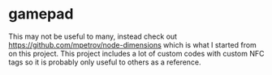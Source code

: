 # gamepad

This may not be useful to many, instead check out https://github.com/mpetrov/node-dimensions which is what I started from on this project.  This project includes a lot of custom codes with custom NFC tags so it is probably only useful to others as a reference.

